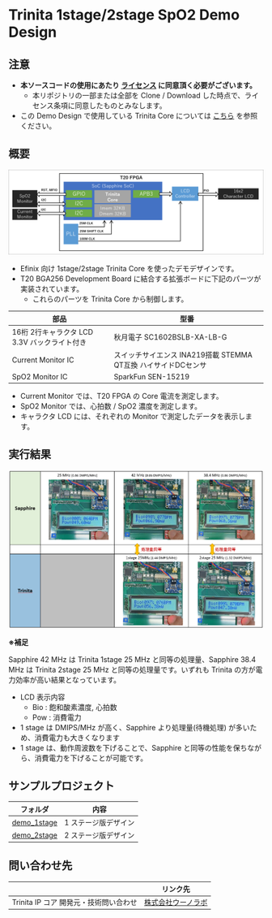 # Trinita 1stage/2stage SpO2 Demo Design

## 注意

- **本ソースコードの使用にあたり [ライセンス](./LICENSE) に同意頂く必要がございます。**
  - 本リポジトリの一部または全部を Clone / Download した時点で、ライセンス条項に同意したものとみなします。
- この Demo Design で使用している Trinita Core については [こちら](https://github.com/unolabo/efx-trinita-exa) を参照ください。

## 概要

![image](./images/block_diagram.png)

- Efinix 向け 1stage/2stage Trinita Core を使ったデモデザインです。
- T20 BGA256 Development Board に結合する拡張ボードに下記のパーツが実装されています。
  - これらのパーツを Trinita Core から制御します。

| 部品  | 型番   |
| ------ | ------ |
| 16桁 2行キャラクタ LCD 3.3V バックライト付き  | 秋月電子 SC1602BSLB-XA-LB-G |
| Current Monitor IC     | スイッチサイエンス INA219搭載 STEMMA QT互換 ハイサイドDCセンサ |
| SpO2 Monitor IC        | SparkFun SEN-15219 |

- Current Monitor では、T20 FPGA の Core 電流を測定します。
- SpO2 Monitor では、心拍数 / SpO2 濃度を測定します。
- キャラクタ LCD には、それぞれの Monitor で測定したデータを表示します。


## 実行結果

![image](./images/spo2_result_image.png)

**※補足**

Sapphire 42 MHz は Trinita 1stage 25 MHz と同等の処理量、Sapphire 38.4 MHz は Trinita 2stage 25 MHz と同等の処理量です。いずれも Trinita の方が電力効率が高い結果となっています。

- LCD 表示内容
  - Bio : 飽和酸素濃度, 心拍数
  - Pow : 消費電力
- 1 stage は DMIPS/MHz が高く、Sapphire より処理量(待機処理) が多いため、消費電力も大きくなります
- 1 stage は、動作周波数を下げることで、Sapphire と同等の性能を保ちながら、消費電力を下げることが可能です。


## サンプルプロジェクト


| フォルダ | 内容  |
| ------ | ------ |
| [demo_1stage](./demo_1stage)  | 1 ステージ版デザイン |
| [demo_2stage](./demo_2stage)  | 2 ステージ版デザイン |

## 問い合わせ先

|   | リンク先 |
| ------ | ------ |
| Trinita IP コア 開発元・技術問い合わせ | [株式会社ウーノラボ ](https://www.unolabo.co.jp/) |
